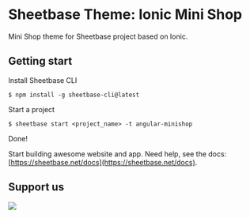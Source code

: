# Sheetbase Theme: Ionic Mini Shop

Mini Shop theme for Sheetbase project based on Ionic.

## Getting start

Install Sheetbase CLI

``$ npm install -g sheetbase-cli@latest``

Start a project

``$ sheetbase start <project_name> -t angular-minishop``

Done!

Start building awesome website and app. Need help, see the docs: [https://sheetbase.net/docs](https://sheetbase.net/docs).

## Support us
[<img src="https://cloakandmeeple.files.wordpress.com/2017/06/become_a_patron_button3x.png?w=200">](https://www.patreon.com/lamnhan)